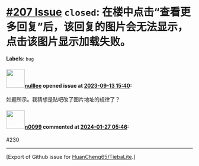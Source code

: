 # [\#207 Issue](https://github.com/HuanCheng65/TiebaLite/issues/207) `closed`: 在楼中点击“查看更多回复”后，该回复的图片会无法显示，点击该图片显示加载失败。
**Labels**: `bug`


#### <img src="https://avatars.githubusercontent.com/u/50166248?v=4" width="50">[nulllee](https://github.com/nulllee) opened issue at [2023-09-13 15:40](https://github.com/HuanCheng65/TiebaLite/issues/207):

如题所示。我猜想是贴吧改了图片地址的规律了？

#### <img src="https://avatars.githubusercontent.com/u/13030387?u=b18d797ff4ab4819de469d0e4928e00ed95caf26&v=4" width="50">[n0099](https://github.com/n0099) commented at [2024-01-27 05:46](https://github.com/HuanCheng65/TiebaLite/issues/207#issuecomment-1913014956):

#230


-------------------------------------------------------------------------------



[Export of Github issue for [HuanCheng65/TiebaLite](https://github.com/HuanCheng65/TiebaLite).]
